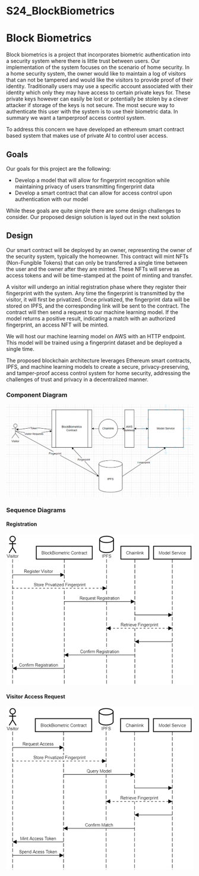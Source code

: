 # S24_BlockBiometrics

# Block Biometrics

Block biometrics is a project that incorporates biometric authentication into a security system where there is little trust between users. Our implementation of the system focuses on the scenario of home security. In a home security system, the owner would like to maintain a log of visitors that can not be tampered and would like the visitors to provide proof of their identity. Traditionally users may use a specific account associated with their identity which only they may have access to certain private keys for. These private keys however can easily be lost or potentially be stolen by a clever attacker if storage of the keys is not secure. The most secure way to authenticate this user with the system is to use their biometric data. In summary we want a tamperproof access control system.

To address this concern we have developed an ethereum smart contract based system that makes use of private AI to control user access.

## Goals

Our goals for this project are the following:
* Develop a model that will allow for fingerprint recognition while maintaining privacy of users transmitting fingerprint data
* Develop a smart contract that can allow for access control upon authentication with our model


While these goals are quite simple there are some design challenges to consider. Our proposed design solution is layed out in the next solution

## Design

Our smart contract will be deployed by an owner, representing the owner of the security system, typically the homeowner. This contract will mint NFTs (Non-Fungible Tokens) that can only be transferred a single time between the user and the owner after they are minted. These NFTs will serve as access tokens and will be time-stamped at the point of minting and transfer.

A visitor will undergo an initial registration phase where they register their fingerprint with the system. Any time the fingerprint is transmitted by the visitor, it will first be privatized. Once privatized, the fingerprint data will be stored on IPFS, and the corresponding link will be sent to the contract. The contract will then send a request to our machine learning model. If the model returns a positive result, indicating a match with an authorized fingerprint, an access NFT will be minted.

We will host our machine learning model on AWS with an HTTP endpoint. This model will be trained using a fingerprint dataset and be deployed a single time.

The proposed blockchain architecture leverages Ethereum smart contracts, IPFS, and machine learning models to create a secure, privacy-preserving, and tamper-proof access control system for home security, addressing the challenges of trust and privacy in a decentralized manner.

### Component Diagram

![Component Diagram](documentation/BlockBiometrics_Diagram.PNG)

### Sequence Diagrams

#### Registration

![Registration Sequence](documentation/BlockBiometrics_Registration.PNG)

#### Visitor Access Request

![Visitor Sequence](documentation/BlockBiometrics_VisitorFlow.PNG)